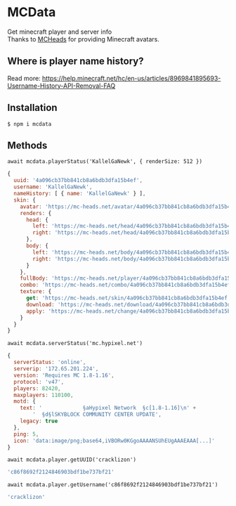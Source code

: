 # MCData
Get minecraft player and server info<br>
Thanks to [MCHeads](https://mc-heads.net) for providing Minecraft avatars.

## Where is player name history?
Read more: https://help.minecraft.net/hc/en-us/articles/8969841895693-Username-History-API-Removal-FAQ

## Installation
```console
$ npm i mcdata
```

## Methods

`await mcdata.playerStatus('KallelGaNewk', { renderSize: 512 })`
```js
{
  uuid: '4a096cb37bb841cb8a6bdb3dfa15b4ef',
  username: 'KallelGaNewk',
  nameHistory: [ { name: 'KallelGaNewk' } ],
  skin: {
    avatar: 'https://mc-heads.net/avatar/4a096cb37bb841cb8a6bdb3dfa15b4ef/512',
    renders: {
      head: {
        left: 'https://mc-heads.net/head/4a096cb37bb841cb8a6bdb3dfa15b4ef/left',
        right: 'https://mc-heads.net/head/4a096cb37bb841cb8a6bdb3dfa15b4ef/right'
      },
      body: {
        left: 'https://mc-heads.net/body/4a096cb37bb841cb8a6bdb3dfa15b4ef/left',
        right: 'https://mc-heads.net/body/4a096cb37bb841cb8a6bdb3dfa15b4ef/right'
      }
    },
    fullBody: 'https://mc-heads.net/player/4a096cb37bb841cb8a6bdb3dfa15b4ef/512',
    combo: 'https://mc-heads.net/combo/4a096cb37bb841cb8a6bdb3dfa15b4ef/512',
    texture: {
      get: 'https://mc-heads.net/skin/4a096cb37bb841cb8a6bdb3dfa15b4ef',
      download: 'https://mc-heads.net/download/4a096cb37bb841cb8a6bdb3dfa15b4ef',
      apply: 'https://mc-heads.net/change/4a096cb37bb841cb8a6bdb3dfa15b4ef'
    }
  }
}
```


`await mcdata.serverStatus('mc.hypixel.net')`
```js
{
  serverStatus: 'online',
  serverip: '172.65.201.224',
  version: 'Requires MC 1.8-1.16',
  protocol: 'v47',
  players: 82420,
  maxplayers: 110100,
  motd: {
    text: '             §aHypixel Network  §c[1.8-1.16]\n' +
        '  §d§lSKYBLOCK COMMUNITY CENTER UPDATE',
    legacy: true
  },
  ping: 5,
  icon: 'data:image/png;base64,iVBORw0KGgoAAAANSUhEUgAAAEAAA[...]'
}
```

`await mcdata.player.getUUID('cracklizon')`
```js
'c86f8692f2124846903bdf1be737bf21'
```

`await mcdata.player.getUsername('c86f8692f2124846903bdf1be737bf21')`
```js
'cracklizon'
```